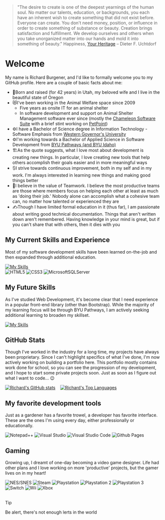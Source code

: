 >"The desire to create is one of the deepest yearnings of the human soul. No matter our talents, education, or backgrounds, you each have an inherent wish to create something that did not exist before. Everyone can create. You don't need money, position, or influence in order to create something of substance or beauty. Creation brings satisfaction and fulfillment. We develop ourselves and others when you take unorganized matter into our hands and mold it into something of beauty."
Happiness, <a href="https://www.churchofjesuschrist.org/study/general-conference/2008/10/happiness-your-heritage" target="_blank">Your Heritage</a> – Dieter F. Uchtdorf

# Welcome
My name is Richard Burgener, and I'd like to formally welcome you to my GitHub profile. Here are a couple of basic facts about me:
* 🌲Born and raised (for 42 years) in Utah, my beloved wife and I live in the beautiful state of Oregon
* 😻I've been working in the Animal Welfare space since 2009
  * Five years as onsite IT for an animal shelter
  * In software development and support on Animal Shelter Management software ever since (mostly the <a href="https://chameleonbeach.com/" target="_blank">Chameleon Software Suite</a> with a brief stint working on <a href="http://24pet.com/products/petpoint">PetPoint</a>)
* ⚙️I have a Bachelor of Science degree in Information Technology - Software Emphasis from <a href="https://wgu.edu/" target="_blank">Western Governor's University</a>
* ⚙️I'm working towards a Bachelor of Applied Science in Software Development from <a href="https://www.byupathway.edu/" target="_blank">BYU Pathways (and BYU Idaho)</a>
* 🏗️As the quote suggests, what I love most about development is creating new things. In particular, I love creating new tools that help others accomplish their goals easier and in more meaningful ways
* 🔃I strive towards continuous improvement, both in my self and in my work. I'm always interested in learning new things and making good things better
* 🏅I believe in the value of Teamwork. I believe the most productive teams are those where members focus on helping each other at least as much as 'doing their job.' Nobody alone can accomplish what a cohesive team can, no matter how talented or experienced they are
* ✍️Though I have limited formal education in it (thus far), I am passionate about writing good technical documentation. Things that aren't written down aren't remembered. Having knowledge in your mind is great, but if you can't share that with others, then it dies with you

## My Current Skills and Experience
Most of my software development skills have been learned on-the-job and then expanded through additional education. 

[![My Skills](https://skillicons.dev/icons?i=js,html,css,bootstrap,cs,dotnet)](https://skillicons.dev)\
![HTML5](https://img.shields.io/badge/html5-%23E34F26.svg?style=for-the-badge&logo=html5&logoColor=white)
![CSS3](https://img.shields.io/badge/css3-%231572B6.svg?style=for-the-badge&logo=css3&logoColor=white)
![MicrosoftSQLServer](https://img.shields.io/badge/Microsoft%20SQL%20Server-CC2927?style=for-the-badge&logo=microsoft%20sql%20server&logoColor=white)

## My Future Skills
As I've studied Web Development, it's become clear that I need experience in a popular front-end library (other than Bootstrap). While the majority of my learning focus will be through BYU Pathways, I am actively seeking additional learning to broaden my skillset.

[![My Skills](https://skillicons.dev/icons?i=react)](https://skillicons.dev)

## GitHub Stats
Though I've worked in the industry for a long time, my projects have always been proprietary. Since I can't highlight specifics of what I've done, I'm now actively working on building a portfolio here. This portfolio mostly contains work done for school, so you can see the progression of my development, and I hope to start some private projects soon. Just as soon as I figure out what I want to code... 😉

[![Richard's GitHub stats](https://github-readme-stats.vercel.app/api?username=ominosity&show_icons=true&theme=github_dark&include_all_commits=true)](https://github.com/anuraghazra/github-readme-stats)&nbsp;&nbsp;&nbsp;&nbsp;[![Richard's Top Languages](https://github-readme-stats.vercel.app/api/top-langs/?username=ominosity&theme=github_dark&layout=compact)](https://github.com/anuraghazra/github-readme-stats)

## My favorite development tools
Just as a gardener has a favorite trowel, a developer has favorite interface. These are the ones I'm using every day, either professionally or educationally. 

![Notepad++](https://img.shields.io/badge/Notepad++-90E59A.svg?style=for-the-badge&logo=notepad%2b%2b&logoColor=black)
![Visual Studio](https://img.shields.io/badge/Visual%20Studio-5C2D91.svg?style=for-the-badge&logo=visual-studio&logoColor=white)
![Visual Studio Code](https://img.shields.io/badge/Visual%20Studio%20Code-0078d7.svg?style=for-the-badge&logo=visual-studio-code&logoColor=white)
![Github Pages](https://img.shields.io/badge/github%20pages-121013?style=for-the-badge&logo=github&logoColor=white)

## Gaming
Growing up, I dreamt of one-day becoming a video game designer. Life had other plans and I love working on more 'productive' projects, but the gamer lives on in my heart!

![NES/SNES](https://img.shields.io/badge/NES-SNES-a0a0a0?style=for-the-badge&Color=black?lable=4d4d4d)
![Steam](https://img.shields.io/badge/steam-%23000000.svg?style=for-the-badge&logo=steam&logoColor=white)
![Playstation](https://img.shields.io/badge/Playstation-003791?style=for-the-badge&logo=playstation&logoColor=white)
![Playstation 2](https://img.shields.io/badge/Playstation%202-003791?style=for-the-badge&logo=playstation-2&logoColor=white)
![Playstation 3](https://img.shields.io/badge/Playstation%203-003791?style=for-the-badge&logo=playstation-3&logoColor=white)
![Switch](https://img.shields.io/badge/Switch-E60012?style=for-the-badge&logo=nintendo-switch&logoColor=white)
![Wii](https://img.shields.io/badge/Wii-8B8B8B?style=for-the-badge&logo=wii&logoColor=white)
![Xbox](https://img.shields.io/badge/xbox-%23107C10.svg?style=for-the-badge&logo=xbox&logoColor=white)
<br><br>
> [!TIP]
> Be alert, there's not enough lerts in the world

<!--
**ominosity/ominosity** is a ✨ _special_ ✨ repository because its `README.md` (this file) appears on your GitHub profile.

Here are some ideas to get you started:

- 🔭 I’m currently working on ...
- 🌱 I’m currently learning ...
- 👯 I’m looking to collaborate on ...
- 🤔 I’m looking for help with ...
- 💬 Ask me about ...
- 📫 How to reach me: ...
- 😄 Pronouns: ...
- ⚡ Fun fact: ...
-->
